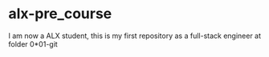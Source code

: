 # alx-pre_course
I am now a ALX student, this is my first repository as a full-stack engineer at folder 0*01-git
